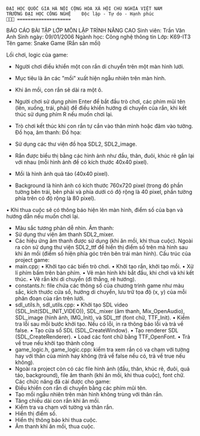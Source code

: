	ĐẠI HỌC QUỐC GIA HÀ NỘI	CỘNG HÒA XÃ HỘI CHỦ NGHĨA VIỆT NAM
	TRƯỜNG ĐẠI HỌC CÔNG NGHỆ	Độc lập - Tự do - Hạnh phúc
		====================
BÁO CÁO BÀI TẬP LỚP MÔN LẬP TRÌNH NÂNG CAO
Sinh viên: Trần Văn Anh 		Sinh ngày: 09/01/2006
Ngành học: Công nghệ thông tin		Lớp: K69-IT3
Tên game: Snake Game (Rắn săn mồi)

Lối chơi, logic của game:
-	Người chơi điều khiển một con rắn di chuyển trên một màn hình lưới.
-	Mục tiêu là ăn các "mồi" xuất hiện ngẫu nhiên trên màn hình.
-	Khi ăn mồi, con rắn sẽ dài ra một ô.
-	Người chơi sử dụng phím Enter để bắt đầu trò chơi, các phím mũi tên (lên, xuống, trái, phải) để điều khiển hướng di chuyển của rắn, khi kết thúc sử dụng phím R nếu muốn chơi lại.
-	Trò chơi kết thúc khi con rắn tự cắn vào thân mình hoặc đâm vào tường.
Đồ họa, âm thanh:
     Đồ họa: 
-	Sử dụng các thư viện đồ họa SDL2, SDL2_image.
-	Rắn được biểu thị bằng các hình ảnh như đầu, thân, đuôi, khúc rẽ gắn lại với nhau (mỗi hình ảnh đề có kích thước 40x40 pixel).
                            
-	Mồi là hình ảnh quả táo (40x40 pixel).
 
-	Background là hình ảnh có kích thước 760x720 pixel (trong đó phần tường bên trái, bên phải và phía dưới có độ rộng là 40 pixel, phần tường phía trên có độ rộng là 80 pixel).
 
•	Khi thua cuộc sẽ có thông báo hiện lên màn hình, điểm số của bạn và hướng dẫn nếu muốn chơi lại.
 
-	Màu sắc tương phản dễ nhìn.
     Âm thanh: 
-	Sử dụng thư viện âm thanh SDL2_mixer.
-	Các hiệu ứng âm thanh được sử dụng (khi ăn mồi, khi thua cuộc).
Ngoài ra còn sử dụng thư viện SDL2_ttf để hiển thị điểm số trên mà hình sau khi ăn mồi (điểm số hiện phía góc trên bên trái màn hình).
Cấu trúc của project game:
- main.cpp:
•	Khởi tạo các biến trò chơi.
•	Khởi tạo rắn, khởi tạo mồi.
•	Xử lí phím bấm trên bàn phím.
•	Vẽ màn hình khi bắt đầu, khi chơi và khi kết thúc.
•	Vẽ rắn khi di chuyển (đi thẳng, rẽ hướng).
- constants.h: file chứa các thông số của chương trình game như màu sắc, kích thước cửa sổ, hướng di chuyển, lưu trữ tọa độ (x, y) của mỗi phân đoạn của rắn trên lưới.
- sdl_utils.h, sdl_utils.cpp:
•	Khởi tạo SDL video (SDL_Init(SDL_INIT_VIDEO)), SDL_mixer (âm thanh, Mix_OpenAudio), SDL_image (hình ảnh, IMG_Init), và SDL_ttf (font chữ, TTF_Init). 
•	Kiểm tra lỗi sau mỗi bước khởi tạo. Nếu có lỗi, in ra thông báo lỗi và trả về false. 
•	Tạo cửa sổ SDL (SDL_CreateWindow). 
•	Tạo renderer SDL (SDL_CreateRenderer). 
•	Load các font chữ bằng TTF_OpenFont. 
•	Trả về true nếu khởi tạo thành công
- game_logic.h, game_logic.cpp: kiểm tra xem rắn có va chạm với tường hay với thân của mình hay không (trả về false nếu có, trả về true nếu không).
- Ngoài ra project còn có các file hình ảnh (đầu, thân, khúc rẽ, đuôi, quả táo, background), file âm thanh (khi ăn mồi, khi thua cuộc), font chữ.
Các chức năng đã cài được cho game:
-	Điều khiển con rắn di chuyển bằng các phím mũi tên. 
-	Tạo mồi ngẫu nhiên trên màn hình không trùng với thân rắn. 
-	Tăng chiều dài con rắn khi ăn mồi. 
-	Kiểm tra va chạm với tường và thân rắn. 
-	Hiển thị điểm số. 
-	Hiển thị thông báo khi thua cuộc. 
-	Âm thanh khi ăn mồi, thua cuộc. 

